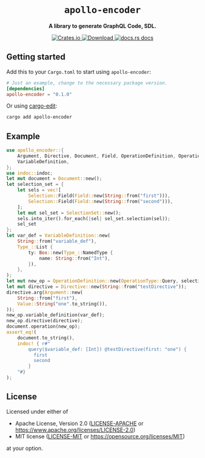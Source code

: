 <div align="center">
  <h1><code>apollo-encoder</code></h1>

  <p>
    <strong>A library to generate GraphQL Code, SDL.</strong>
  </p>
  <p>
    <a href="https://crates.io/crates/apollo-encoder">
        <img src="https://img.shields.io/crates/v/apollo-encoder.svg?style=flat-square" alt="Crates.io" />
    </a>
    <a href="https://crates.io/crates/apollo-encoder">
        <img src="https://img.shields.io/crates/d/apollo-encoder.svg?style=flat-square" alt="Download" />
    </a>
    <a href="https://docs.rs/apollo-encoder/">
        <img src="https://img.shields.io/static/v1?label=docs&message=apollo-encoder&color=blue&style=flat-square" alt="docs.rs docs" />
    </a>
  </p>
</div>

## Getting started

Add this to your `Cargo.toml` to start using `apollo-encoder`:

```toml
# Just an example, change to the necessary package version.
[dependencies]
apollo-encoder = "0.1.0"
```

Or using [cargo-edit]:

```bash
cargo add apollo-encoder
```

## Example

```rust
use apollo_encoder::{
    Argument, Directive, Document, Field, OperationDefinition, OperationType, Selection, SelectionSet, Type_, Value,
    VariableDefinition,
};
use indoc::indoc;
let mut document = Document::new();
let selection_set = {
    let sels = vec![
        Selection::Field(Field::new(String::from("first"))),
        Selection::Field(Field::new(String::from("second"))),
    ];
    let mut sel_set = SelectionSet::new();
    sels.into_iter().for_each(|sel| sel_set.selection(sel));
    sel_set
};
let var_def = VariableDefinition::new(
    String::from("variable_def"),
    Type_::List {
        ty: Box::new(Type_::NamedType {
            name: String::from("Int"),
        }),
    },
);
let mut new_op = OperationDefinition::new(OperationType::Query, selection_set);
let mut directive = Directive::new(String::from("testDirective"));
directive.arg(Argument::new(
    String::from("first"),
    Value::String("one".to_string()),
));
new_op.variable_definition(var_def);
new_op.directive(directive);
document.operation(new_op);
assert_eq!(
    document.to_string(),
    indoc! { r#"
        query($variable_def: [Int]) @testDirective(first: "one") {
          first
          second
        }
    "#}
);
```

## License

Licensed under either of

- Apache License, Version 2.0 ([LICENSE-APACHE](LICENSE-APACHE) or https://www.apache.org/licenses/LICENSE-2.0)
- MIT license ([LICENSE-MIT](LICENSE-MIT) or https://opensource.org/licenses/MIT)

at your option.

[cargo-edit]: https://github.com/killercup/cargo-edit
